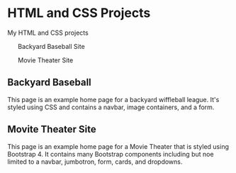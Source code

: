 # HTML and CSS Projects
 My HTML and CSS projects
<list>
    <ul link=../project/index.html>Backyard Baseball Site</ul>
    <ul link=../bootstrap4_project/academy_cinema.html>Movie Theater Site</ul>
</list>

<h2>Backyard Baseball</h2>
<p></p>
This page is an example home page for a backyard wiffleball league.  It's styled using CSS and contains a navbar, image containers, and a form.

<h2>Movite Theater Site</h2>
<p></p>
This page is an example home page for a Movie Theater that is styled using Bootstrap 4.  It contains many Bootstrap components including but noe limited to a navbar, jumbotron, form, cards, and dropdowns.
